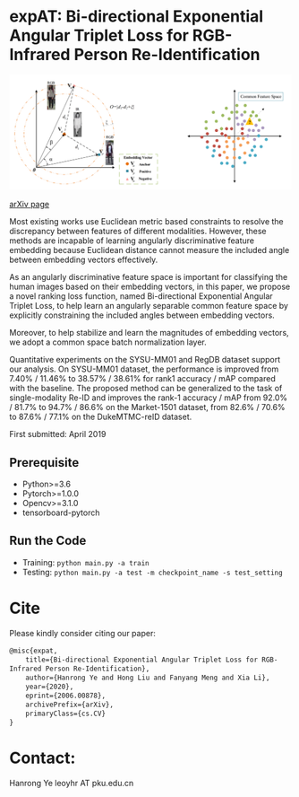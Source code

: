 # expAT: Bi-directional Exponential Angular Triplet Loss for RGB-Infrared Person Re-Identification
![issue in triplet](https://github.com/prismformore/expAT/blob/master/triplet_issue.png)

[arXiv page](https://arxiv.org/abs/2006.00878)

Most existing works use Euclidean metric based constraints to resolve the discrepancy between features of different modalities. However, these methods are incapable of learning angularly discriminative feature embedding because Euclidean distance cannot measure the included angle between embedding vectors effectively. 

As an angularly discriminative feature space is important for classifying the human images based on their embedding vectors, in this paper, we propose a novel ranking loss function, named Bi-directional Exponential Angular Triplet Loss, to help learn an angularly separable common feature space by explicitly constraining the included angles between embedding vectors. 

Moreover, to help stabilize and learn the magnitudes of embedding vectors, we adopt a common space batch normalization layer. 

Quantitative experiments on the SYSU-MM01 and RegDB dataset support our analysis. On SYSU-MM01 dataset, the performance is improved from 7.40% / 11.46% to 38.57% / 38.61% for rank1 accuracy / mAP compared with the baseline. The proposed method can be generalized to the task of single-modality Re-ID and improves the rank-1 accuracy / mAP from 92.0% / 81.7% to 94.7% / 86.6% on the Market-1501 dataset, from 82.6% / 70.6% to 87.6% / 77.1% on the DukeMTMC-reID dataset.

First submitted: April 2019

## Prerequisite
- Python>=3.6
- Pytorch>=1.0.0
- Opencv>=3.1.0
- tensorboard-pytorch

## Run the Code
- Training: ```python main.py -a train``` 
- Testing:  ```python main.py -a test -m checkpoint_name -s test_setting```

# Cite
Please kindly consider citing our paper:
```
@misc{expat,
    title={Bi-directional Exponential Angular Triplet Loss for RGB-Infrared Person Re-Identification},
    author={Hanrong Ye and Hong Liu and Fanyang Meng and Xia Li},
    year={2020},
    eprint={2006.00878},
    archivePrefix={arXiv},
    primaryClass={cs.CV}
}
```

# Contact:
Hanrong Ye leoyhr AT pku.edu.cn
